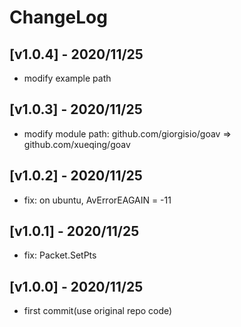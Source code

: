 # ChangeLog

## [v1.0.4] - 2020/11/25

- modify example path

## [v1.0.3] - 2020/11/25

- modify module path: github.com/giorgisio/goav => github.com/xueqing/goav

## [v1.0.2] - 2020/11/25

- fix: on ubuntu, AvErrorEAGAIN = -11

## [v1.0.1] - 2020/11/25

- fix: Packet.SetPts

## [v1.0.0] - 2020/11/25

- first commit(use original repo code)
